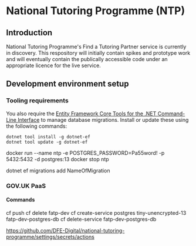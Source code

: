 # National Tutoring Programme (NTP)

## Introduction

National Tutoring Programme's Find a Tutoring Partner service is currently in discovery. This respository will initially contain spikes and prototype work and will eventually contain the publically accessible code under an appropriate licence for the live service.

## Development environment setup

### Tooling requirements

You also require the [Entity Framework Core Tools for the .NET Command-Line Interface](https://www.nuget.org/packages/dotnet-ef/) to manage database migrations. Install or update these using the following commands:

```
dotnet tool install -g dotnet-ef
dotnet tool update -g dotnet-ef
```
docker run --name ntp -e POSTGRES_PASSWORD=Pa55word! -p 5432:5432 -d postgres:13
docker stop ntp

dotnet ef migrations add NameOfMigration

### GOV.UK PaaS

#### Commands

cf push
cf delete fatp-dev
cf create-service postgres tiny-unencrypted-13 fatp-dev-postgres-db
cf delete-service fatp-dev-postgres-db


https://github.com/DFE-Digital/national-tutoring-programme/settings/secrets/actions
